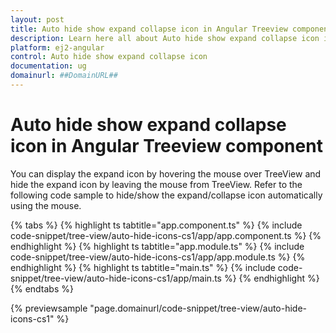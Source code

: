 ```yaml
---
layout: post
title: Auto hide show expand collapse icon in Angular Treeview component | Syncfusion
description: Learn here all about Auto hide show expand collapse icon in Syncfusion Angular Treeview component of Syncfusion Essential JS 2 and more.
platform: ej2-angular
control: Auto hide show expand collapse icon 
documentation: ug
domainurl: ##DomainURL##
---
```


# Auto hide show expand collapse icon in Angular Treeview component

You can display the expand icon by hovering the mouse over TreeView and hide the expand icon by leaving the mouse from TreeView. Refer to the following code sample to hide/show the expand/collapse icon automatically using the mouse.

{% tabs %}
{% highlight ts tabtitle="app.component.ts" %}
{% include code-snippet/tree-view/auto-hide-icons-cs1/app/app.component.ts %}
{% endhighlight %}
{% highlight ts tabtitle="app.module.ts" %}
{% include code-snippet/tree-view/auto-hide-icons-cs1/app/app.module.ts %}
{% endhighlight %}
{% highlight ts tabtitle="main.ts" %}
{% include code-snippet/tree-view/auto-hide-icons-cs1/app/main.ts %}
{% endhighlight %}
{% endtabs %}
  
{% previewsample "page.domainurl/code-snippet/tree-view/auto-hide-icons-cs1" %}